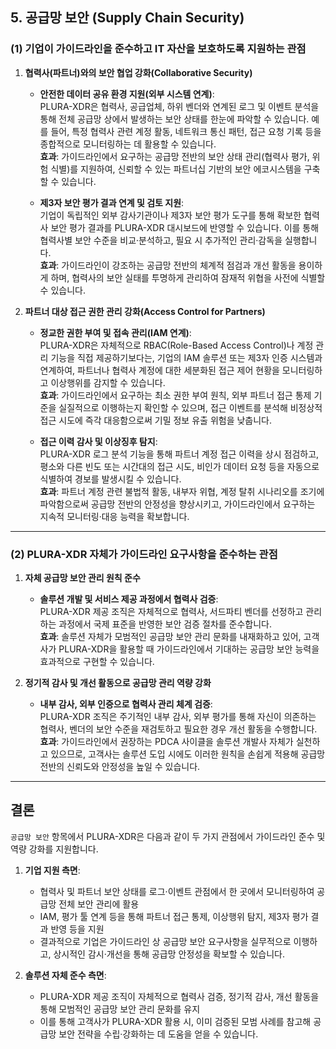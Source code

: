 ## 5. 공급망 보안 (Supply Chain Security)

### (1) 기업이 가이드라인을 준수하고 IT 자산을 보호하도록 지원하는 관점

1. **협력사(파트너)와의 보안 협업 강화(Collaborative Security)**  
   - **안전한 데이터 공유 환경 지원(외부 시스템 연계)**:  
     PLURA-XDR은 협력사, 공급업체, 하위 벤더와 연계된 로그 및 이벤트 분석을 통해 전체 공급망 상에서 발생하는 보안 상태를 한눈에 파악할 수 있습니다. 예를 들어, 특정 협력사 관련 계정 활동, 네트워크 통신 패턴, 접근 요청 기록 등을 종합적으로 모니터링하는 데 활용할 수 있습니다.  
     **효과**: 가이드라인에서 요구하는 공급망 전반의 보안 상태 관리(협력사 평가, 위험 식별)를 지원하여, 신뢰할 수 있는 파트너십 기반의 보안 에코시스템을 구축할 수 있습니다.

   - **제3자 보안 평가 결과 연계 및 검토 지원**:  
     기업이 독립적인 외부 감사기관이나 제3자 보안 평가 도구를 통해 확보한 협력사 보안 평가 결과를 PLURA-XDR 대시보드에 반영할 수 있습니다. 이를 통해 협력사별 보안 수준을 비교·분석하고, 필요 시 추가적인 관리·감독을 실행합니다.  
     **효과**: 가이드라인이 강조하는 공급망 전반의 체계적 점검과 개선 활동을 용이하게 하며, 협력사의 보안 실태를 투명하게 관리하여 잠재적 위협을 사전에 식별할 수 있습니다.

2. **파트너 대상 접근 권한 관리 강화(Access Control for Partners)**  
   - **정교한 권한 부여 및 접속 관리(IAM 연계)**:  
     PLURA-XDR은 자체적으로 RBAC(Role-Based Access Control)나 계정 관리 기능을 직접 제공하기보다는, 기업의 IAM 솔루션 또는 제3자 인증 시스템과 연계하여, 파트너나 협력사 계정에 대한 세분화된 접근 제어 현황을 모니터링하고 이상행위를 감지할 수 있습니다.  
     **효과**: 가이드라인에서 요구하는 최소 권한 부여 원칙, 외부 파트너 접근 통제 기준을 실질적으로 이행하는지 확인할 수 있으며, 접근 이벤트를 분석해 비정상적 접근 시도에 즉각 대응함으로써 기밀 정보 유출 위험을 낮춥니다.

   - **접근 이력 감사 및 이상징후 탐지**:  
     PLURA-XDR 로그 분석 기능을 통해 파트너 계정 접근 이력을 상시 점검하고, 평소와 다른 빈도 또는 시간대의 접근 시도, 비인가 데이터 요청 등을 자동으로 식별하여 경보를 발생시킬 수 있습니다.  
     **효과**: 파트너 계정 관련 불법적 활동, 내부자 위협, 계정 탈취 시나리오를 조기에 파악함으로써 공급망 전반의 안정성을 향상시키고, 가이드라인에서 요구하는 지속적 모니터링·대응 능력을 확보합니다.

---

### (2) PLURA-XDR 자체가 가이드라인 요구사항을 준수하는 관점

1. **자체 공급망 보안 관리 원칙 준수**  
   - **솔루션 개발 및 서비스 제공 과정에서 협력사 검증**:  
     PLURA-XDR 제공 조직은 자체적으로 협력사, 서드파티 벤더를 선정하고 관리하는 과정에서 국제 표준을 반영한 보안 검증 절차를 준수합니다.  
     **효과**: 솔루션 자체가 모범적인 공급망 보안 관리 문화를 내재화하고 있어, 고객사가 PLURA-XDR을 활용할 때 가이드라인에서 기대하는 공급망 보안 능력을 효과적으로 구현할 수 있습니다.

2. **정기적 감사 및 개선 활동으로 공급망 관리 역량 강화**  
   - **내부 감사, 외부 인증으로 협력사 관리 체계 검증**:  
     PLURA-XDR 조직은 주기적인 내부 감사, 외부 평가를 통해 자신이 의존하는 협력사, 벤더의 보안 수준을 재검토하고 필요한 경우 개선 활동을 수행합니다.  
     **효과**: 가이드라인에서 권장하는 PDCA 사이클을 솔루션 개발사 자체가 실천하고 있으므로, 고객사는 솔루션 도입 시에도 이러한 원칙을 손쉽게 적용해 공급망 전반의 신뢰도와 안정성을 높일 수 있습니다.

---

## 결론

`공급망 보안` 항목에서 PLURA-XDR은 다음과 같이 두 가지 관점에서 가이드라인 준수 및 역량 강화를 지원합니다.

1. **기업 지원 측면**:  
   - 협력사 및 파트너 보안 상태를 로그·이벤트 관점에서 한 곳에서 모니터링하여 공급망 전체 보안 관리에 활용  
   - IAM, 평가 툴 연계 등을 통해 파트너 접근 통제, 이상행위 탐지, 제3자 평가 결과 반영 등을 지원  
   - 결과적으로 기업은 가이드라인 상 공급망 보안 요구사항을 실무적으로 이행하고, 상시적인 감시·개선을 통해 공급망 안정성을 확보할 수 있습니다.

2. **솔루션 자체 준수 측면**:  
   - PLURA-XDR 제공 조직이 자체적으로 협력사 검증, 정기적 감사, 개선 활동을 통해 모범적인 공급망 보안 관리 문화를 유지  
   - 이를 통해 고객사가 PLURA-XDR 활용 시, 이미 검증된 모범 사례를 참고해 공급망 보안 전략을 수립·강화하는 데 도움을 얻을 수 있습니다.
